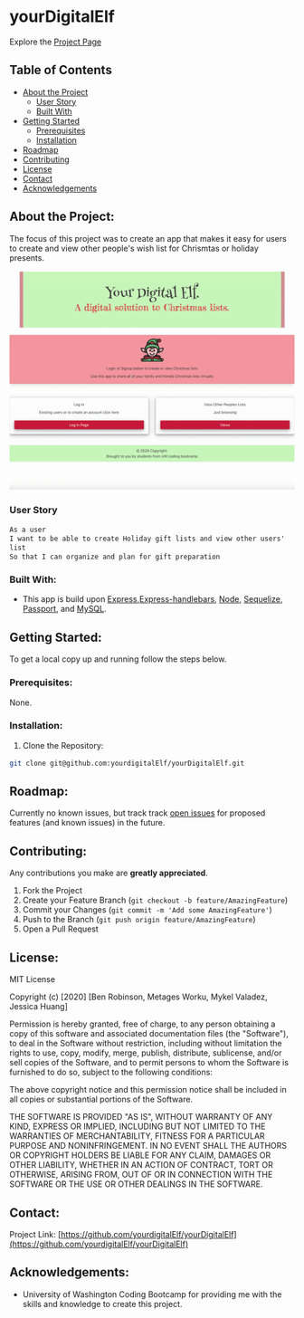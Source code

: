 # yourDigitalElf

Explore the [Project Page](https://github.com/yourdigitalElf/yourDigitalElf)

## Table of Contents

* [About the Project](#about-the-project)
  * [User Story](#user-story)
  * [Built With](#built-with)
* [Getting Started](#getting-started)
  * [Prerequisites](#prerequisites)
  * [Installation](#installation)
* [Roadmap](#roadmap)
* [Contributing](#contributing)
* [License](#License)
* [Contact](#contact)
* [Acknowledgements](#acknowledgements)

## About the Project:
The focus of this project was to create an app that makes it easy for users to create and view other people's wish list for Chrismtas or holiday presents. 


![Project Gif](public/assts/yourdigitalelf.gif)

### User Story

```
As a user
I want to be able to create Holiday gift lists and view other users' list
So that I can organize and plan for gift preparation
```

### Built With:
* This app is build upon [Express](https://expressjs.com/),[Express-handlebars](https://www.npmjs.com/package/express-handlebars), [Node](https://nodejs.org/en/), [Sequelize](https://sequelize.org/master/), [Passport](http://www.passportjs.org/), and [MySQL](https://dev.mysql.com/doc/).

## Getting Started:
To get a local copy up and running follow the steps below.

### Prerequisites:
None.

### Installation:
1. Clone the Repository:
```sh
git clone git@github.com:yourdigitalElf/yourDigitalElf.git
```

## Roadmap:
Currently no known issues, but track track [open issues](https://github.com/yourdigitalElf/yourDigitalElf/issues ) for proposed features (and known issues) in the future.


## Contributing:
Any contributions you make are **greatly appreciated**.

1. Fork the Project
2. Create your Feature Branch (`git checkout -b feature/AmazingFeature`)
3. Commit your Changes (`git commit -m 'Add some AmazingFeature'`)
4. Push to the Branch (`git push origin feature/AmazingFeature`)
5. Open a Pull Request

## License:

MIT License

Copyright (c) [2020] [Ben Robinson, Metages Worku, Mykel Valadez, Jessica Huang]

Permission is hereby granted, free of charge, to any person obtaining a copy
of this software and associated documentation files (the "Software"), to deal
in the Software without restriction, including without limitation the rights
to use, copy, modify, merge, publish, distribute, sublicense, and/or sell
copies of the Software, and to permit persons to whom the Software is
furnished to do so, subject to the following conditions:

The above copyright notice and this permission notice shall be included in all
copies or substantial portions of the Software.

THE SOFTWARE IS PROVIDED "AS IS", WITHOUT WARRANTY OF ANY KIND, EXPRESS OR
IMPLIED, INCLUDING BUT NOT LIMITED TO THE WARRANTIES OF MERCHANTABILITY,
FITNESS FOR A PARTICULAR PURPOSE AND NONINFRINGEMENT. IN NO EVENT SHALL THE
AUTHORS OR COPYRIGHT HOLDERS BE LIABLE FOR ANY CLAIM, DAMAGES OR OTHER
LIABILITY, WHETHER IN AN ACTION OF CONTRACT, TORT OR OTHERWISE, ARISING FROM,
OUT OF OR IN CONNECTION WITH THE SOFTWARE OR THE USE OR OTHER DEALINGS IN THE
SOFTWARE.

## Contact:

Project Link: [https://github.com/yourdigitalElf/yourDigitalElf](https://github.com/yourdigitalElf/yourDigitalElf)

## Acknowledgements: 
* University of Washington Coding Bootcamp for providing me with the skills and knowledge to create this project. 
